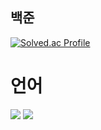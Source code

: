 ## 백준
[![Solved.ac Profile](http://mazassumnida.wtf/api/v2/generate_badge?boj=kwakkun2002)](https://solved.ac/kwakkun2002/)  

# 언어
<img src="https://img.shields.io/badge/Python-3776AB?logo=Python">
<img src="https://img.shields.io/badge/Kotlin-7F52FF?logo=Kotlin">
